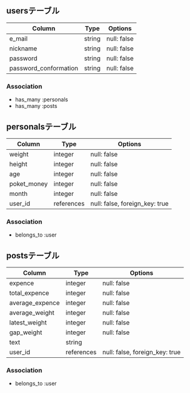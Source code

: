 ## usersテーブル

| Column                | Type    | Options     |
| --------------------- | ------- | ----------- |
| e_mail                | string  | null: false |
| nickname              | string  | null: false |
| password              | string  | null: false |
| password_conformation | string  | null: false |


### Association
- has_many   :personals
- has_many   :posts

## personalsテーブル

| Column      | Type       | Options                        |
| ----------- | ---------- | ------------------------------ |
| weight      | integer    | null: false                    |
| height      | integer    | null: false                    |
| age         | integer    | null: false                    |
| poket_money | integer    | null: false                    |
| month       | integer    | null: false                    |
| user_id     | references | null: false, foreign_key: true |

### Association
- belongs_to  :user 

## postsテーブル

| Column          | Type       | Options                        |
| --------------- | ---------- | ------------------------------ |
| expence         | integer    | null: false                    |
| total_expence   | integer    | null: false                    |
| average_expence | integer    | null: false                    |
| average_weight  | integer    | null: false                    |
| latest_weight   | integer    | null: false                    |
| gap_weight      | integer    | null: false                    |
| text            | string     |                                |
| user_id         | references | null: false, foreign_key: true |

### Association
- belongs_to  :user 

